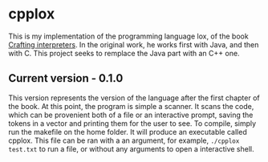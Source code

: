 
<a id="orgd4f0f0d"></a>

# cpplox

This is my implementation of the programming language lox, of the book [Crafting interpreters](https://craftinginterpreters.com/). In the original work, he works first with Java, and then with C. This project seeks to remplace the Java part with an C++ one.


<a id="org024bb81"></a>

## Current version - 0.1.0

This version represents the version of the language after the first chapter of the book. At this point, the program is simple a scanner. It scans the code, which can be provenient both of a file or an interactive prompt, saving the tokens in a vector and printing them for the user to see.
To compile, simply run the makefile on the home folder. It will produce an executable called cpplox. This file can be ran with a an argument, for example, `./cpplox test.txt` to run a file, or without any arguments to open a interactive shell.

